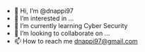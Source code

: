- 👋 Hi, I’m @dnappi97
- 👀 I’m interested in ...
- 🌱 I’m currently learning Cyber Security 
- 💞️ I’m looking to collaborate on ...
- 📫 How to reach me dnappi97@gmail.com

<!---
dnappi97/dnappi97 is a ✨ special ✨ repository because its `README.md` (this file) appears on your GitHub profile.
You can click the Preview link to take a look at your changes.
--->
